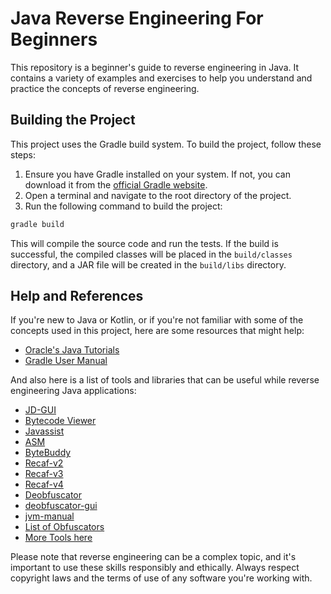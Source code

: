 # Java Reverse Engineering For Beginners

This repository is a beginner's guide to reverse engineering in Java. It contains a variety of examples and exercises to help you understand and practice the concepts of reverse engineering.

## Building the Project

This project uses the Gradle build system. To build the project, follow these steps:

1. Ensure you have Gradle installed on your system. If not, you can download it from the [official Gradle website](https://gradle.org/install/).
2. Open a terminal and navigate to the root directory of the project.
3. Run the following command to build the project:

```bash
gradle build
```

This will compile the source code and run the tests. If the build is successful, the compiled classes will be placed in the `build/classes` directory, and a JAR file will be created in the `build/libs` directory.

## Help and References

If you're new to Java or Kotlin, or if you're not familiar with some of the concepts used in this project, here are some resources that might help:

- [Oracle's Java Tutorials](https://docs.oracle.com/javase/tutorial/)
- [Gradle User Manual](https://docs.gradle.org/current/userguide/userguide.html)

And also here is a list of tools and libraries that can be useful while reverse engineering Java applications:
- [JD-GUI](http://jd.benow.ca/)
- [Bytecode Viewer](https://bytecodeviewer.com/)
- [Javassist](https://www.javassist.org/)
- [ASM](https://asm.ow2.io/)
- [ByteBuddy](https://bytebuddy.net/)
- [Recaf-v2](https://github.com/Col-E/Recaf)
- [Recaf-v3](https://github.com/Col-E/Recaf/tree/dev3)
- [Recaf-v4](https://github.com/Col-E/Recaf/tree/dev4)
- [Deobfuscator](https://github.com/narumii/Deobfuscator)
- [deobfuscator-gui](https://github.com/java-deobfuscator/deobfuscator-gui)
- [jvm-manual](https://github.com/WalmartSolutions/jvm-manual)
- [List of Obfuscators](https://github.com/3000IQPlay/obfuscator-list)
- [More Tools here](https://github.com/ret42/RE-Thing)

Please note that reverse engineering can be a complex topic, and it's important to use these skills responsibly and ethically. Always respect copyright laws and the terms of use of any software you're working with.